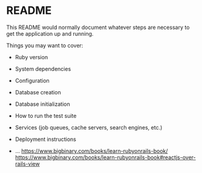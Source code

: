 # README

This README would normally document whatever steps are necessary to get the
application up and running.

Things you may want to cover:

* Ruby version

* System dependencies

* Configuration

* Database creation

* Database initialization

* How to run the test suite

* Services (job queues, cache servers, search engines, etc.)

* Deployment instructions

* ...
https://www.bigbinary.com/books/learn-rubyonrails-book/
https://www.bigbinary.com/books/learn-rubyonrails-book#reactjs-over-rails-view
